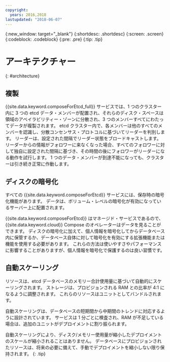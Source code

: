 ```yaml
---
copyright:
  years: 2016,2018
lastupdated: "2018-06-07"
---
```


{:new_window: target="_blank"}
{:shortdesc: .shortdesc}
{:screen: .screen}
{:codeblock: .codeblock}
{:pre: .pre}
{:tip: .tip}

# アーキテクチャー 
{: #architecture}

## 複製

{{site.data.keyword.composeForEtcd_full}} サービスでは、1 つのクラスター内に 3 つの etcd データ・メンバーが配置され、それらのディスク・スペースは領域のアベイラビリティー・ゾーンに分散され、3 つのメンバーすべてにわたってデータが複製されます。 etcd クラスター内で、各メンバーは他のすべてのメンバーを認識し、分散コンセンサス・プロトコルに基づいてリーダーを判別します。 リーダーは、設定された間隔でリーダー状態をブロードキャストします。 リーダーからの情報がフォロワーに来なくなった場合、すべてのフォロワーに対して独自に設定された間隔に基づき、その時間の後にフォロワーがリーダーになる動作を試行します。 1 つのデータ・メンバーが到達不能になっても、クラスターは引き続き正常に作動します。

## ディスクの暗号化

すべての {{site.data.keyword.composeForEtcd}} サービスには、保存時の暗号化機能があります。 データは、ボリューム・レベルの暗号化が有効になっているサーバー上に配置されます。 

{{site.data.keyword.composeForEtcd}} はマネージド・サービスであるので、{{site.data.keyword.cloud}} Compose のオペレーターはデータを見ることができます。 ディスクの暗号化に加えて、個人情報を暗号化してからデータベース内に保管するか、データベース自体に対して暗号化を有効にする拡張機能または機能を使用する必要があります。 これらの方法は使いやすさやパフォーマンスに影響することがありますが、個人情報を暗号化で保護するのは良い習慣です。

## 自動スケーリング

リソースは、etcd データベースのメモリー合計使用量に基づいて自動的にスケーリングされます。 ストレージは、プロビジョンされる RAM との比率が 4:1 になるように調整されます。 これらのリソースはユニットとしてバンドルされます。

自動スケーリングは、データベースの短期間から中期間のトレンドに対応するように設計されています。 サービスは 1 分ごとに検査され、RAM が不足している場合は、追加のユニットがデプロイメントに割り振られます。 

自動スケーリングにより、ディスク/メモリー使用量が縮小したデプロイメントのスケールが縮小されることはありません。 データベースにプロビジョンされたリソースは、将来の必要に備えて、手動でデプロイメントを縮小しない限り保持されます。
{: .tip}
